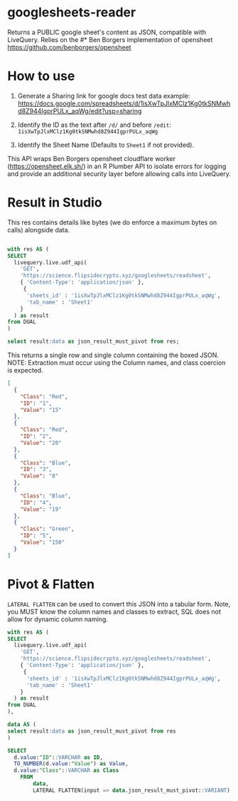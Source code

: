 # googlesheets-reader
 Returns a PUBLIC google sheet's content as JSON, compatible with LiveQuery. Relies on the  #* Ben Borgers implementation of opensheet https://github.com/benborgers/opensheet

# How to use 

1. Generate a Sharing link for google docs
 test data example: https://docs.google.com/spreadsheets/d/1isXwTpJlxMClz1Kg0tkSNMwhd8Z944IgprPULx_aqWg/edit?usp=sharing
 
2. Identify the ID as the text after `/d/` and before `/edit`: `1isXwTpJlxMClz1Kg0tkSNMwhd8Z944IgprPULx_aqWg`

3. Identify the Sheet Name (Defaults to `Sheet1` if not provided).

This API wraps Ben Borgers opensheet cloudflare worker (https://opensheet.elk.sh/) in an R Plumber API 
to isolate errors for logging and provide an additional security layer before allowing calls into LiveQuery.

# Result in Studio

This res contains details like bytes (we do enforce a maximum bytes on calls) alongside data.

```sql

with res AS (
SELECT
  livequery.live.udf_api(
    'GET',
    'https://science.flipsidecrypto.xyz/googlesheets/readsheet',
    { 'Content-Type': 'application/json' },
     { 
      'sheets_id' : '1isXwTpJlxMClz1Kg0tkSNMwhd8Z944IgprPULx_aqWg', 
      'tab_name' : 'Sheet1'
    }
  ) as result
from DUAL
)

select result:data as json_result_must_pivot from res;

```
This returns a single row and single column containing the boxed JSON. 
NOTE: Extraction must occur using the Column names, and class coercion is expected.

```json
[
  {
    "Class": "Red",
    "ID": "1",
    "Value": "15"
  },
  {
    "Class": "Red",
    "ID": "2",
    "Value": "20"
  },
  {
    "Class": "Blue",
    "ID": "3",
    "Value": "8"
  },
  {
    "Class": "Blue",
    "ID": "4",
    "Value": "19"
  },
  {
    "Class": "Green",
    "ID": "5",
    "Value": "150"
  }
]
```

# Pivot & Flatten 

`LATERAL FLATTEN` can be used to convert this JSON into a tabular form. Note, you MUST
know the column names and classes to extract, SQL does not allow for dynamic column naming. 

```sql
with res AS (
SELECT
  livequery.live.udf_api(
    'GET',
    'https://science.flipsidecrypto.xyz/googlesheets/readsheet',
    { 'Content-Type': 'application/json' },
     { 
      'sheets_id' : '1isXwTpJlxMClz1Kg0tkSNMwhd8Z944IgprPULx_aqWg', 
      'tab_name' : 'Sheet1'
    }
  ) as result
from DUAL
),

data AS (
select result:data as json_result_must_pivot from res
)

SELECT
  d.value:"ID"::VARCHAR as ID, 
  TO_NUMBER(d.value:"Value") as Value, 
  d.value:"Class"::VARCHAR as Class 
    FROM
        data,
        LATERAL FLATTEN(input => data.json_result_must_pivot::VARIANT) d
        
```
 